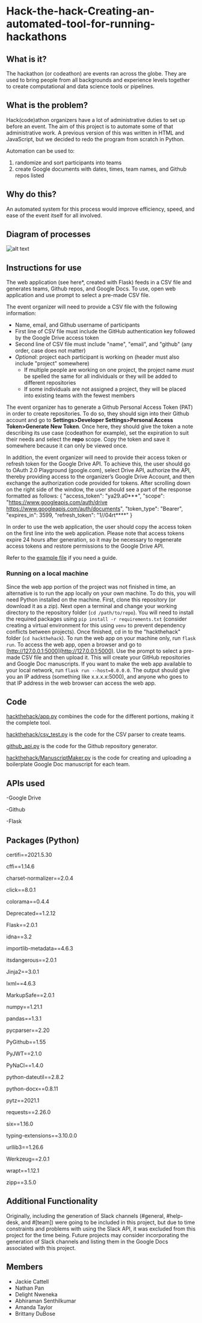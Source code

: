 # Hack-the-hack-Creating-an-automated-tool-for-running-hackathons

## What is it?
The hackathon (or codeathon) are events ran across the globe. They are used to bring people from all backgrounds and experience levels together to create computational and data science tools or pipelines. 

## What is the problem?
Hack(code)athon organizers have a lot of administrative duties to set up before an event. 
The aim of this project is to automate some of that administrative work. A previous version of this was written in HTML and JavaScript, but we decided to redo the program from scratch in Python. 

Automation can be used to:
 1) randomize and sort participants into teams
 2) create Google documents with dates, times, team names, and Github repos listed

## Why do this?
An automated system for this process would improve efficiency, speed, and ease of the event itself for all involved. 

## Diagram of processes
![alt text](https://docs.google.com/drawings/d/e/2PACX-1vTUZnEbbunInRaQ6JCAM62nry_Y4job_lOI_c5roBZ2BxGQUKSfUdgWM2LaX0PN1PS3nUgmlceM1rt_/pub?w=960&h=720)

## Instructions for use
The web application (see here*, created with Flask) feeds in a CSV file and generates teams, Github repos, and Google Docs. To use, open web application and use prompt to select a pre-made CSV file.

The event organizer will need to provide a CSV file with the following information:
- Name, email, and Github username of participants
- First line of CSV file must include the GitHub authentication key followed by the Google Drive access token
- Second line of CSV file must include "name", "email", and "github" (any order, case does not matter)
- *Optional*: project each participant is working on (header must also include "project" somewhere)
  - If multiple people are working on one project, the project name *must* be spelled the same for all individuals or they will be added to different repositories
  - If some individuals are not assigned a project, they will be placed into existing teams with the fewest members

The event organizer has to generate a Github Personal Access Token (PAT) in order to create repositories. To do so, they should sign into their Github account and go to **Settings>Developer Settings>Personal Access Token>Generate New Token**. Once here, they should give the token a note describing its use case (codeathon for example), set the expiration to suit their needs and select the **repo** scope. Copy the token and save it somewhere because it can only be viewed once.

In addition, the event organizer will need to provide their access token or refresh token for the Google Drive API. To achieve this, the user should go to OAuth 2.0 Playground (google.com), select Drive API, authorize the API, thereby providing access to the organizer’s Google Drive Account, and then exchange the authorization code provided for tokens. After scrolling down on the right side of the window, the user should see a part of the response formatted as follows:
{
  "access_token": "ya29.a0***",
  "scope": "https://www.googleapis.com/auth/drive https://www.googleapis.com/auth/documents",
  "token_type": "Bearer",
  "expires_in": 3599,
  "refresh_token": "1//04rt****"
}

In order to use the web application, the user should copy the access token on the first line into the web application. Please note that access tokens expire 24 hours after generation, so it may be necessary to regenerate access tokens and restore permissions to the Google Drive API.

Refer to the [example file](https://github.com/STRIDES-Codes/Hack-the-hack-Creating-an-automated-tool-for-running-hackathons/blob/main/test.csv) if you need a guide.

### Running on a local machine
Since the web app portion of the project was not finished in time, an alternative is to run the app locally on your own machine. To do this, you will need Python installed on the machine. First, clone this repository (or download it as a zip). Next open a terminal and change your working directory to the repository folder (`cd /path/to/repo`). You will need to install the required packages using `pip install -r requirements.txt` (consider creating a virtual environment for this using `venv` to prevent dependency conflicts between projects). Once finished, cd in to the "hackthehack" folder (`cd hackthehack`). To run the web app on your machine only, run `flask run`. To access the web app, open a browser and go to [http://127.0.0.1:5000](http://127.0.0.1:5000). Use the prompt to select a pre-made CSV file and then upload it. This will create your GitHub repositories and Google Doc manuscripts. If you want to make the web app available to your local network, run `flask run --host=0.0.0.0`. The output should give you an IP address (something like x.x.x.x:5000), and anyone who goes to that IP address in the web browser can access the web app.

## Code
[hackthehack/app.py](https://github.com/STRIDES-Codes/Hack-the-hack-Creating-an-automated-tool-for-running-hackathons/blob/main/hackthehack/app.py) combines the code for the different portions, making it the complete tool. 

[hackthehack/csv_test.py](https://github.com/STRIDES-Codes/Hack-the-hack-Creating-an-automated-tool-for-running-hackathons/blob/main/hackthehack/csv_test.py) is the code for the CSV parser to create teams.

[github_api.py](https://github.com/STRIDES-Codes/Hack-the-hack-Creating-an-automated-tool-for-running-hackathons/blob/main/github_api.py) is the code for the Github repository generator.

[hackthehack/ManuscriptMaker.py](https://github.com/STRIDES-Codes/Hack-the-hack-Creating-an-automated-tool-for-running-hackathons/blob/main/hackthehack/ManuscriptMaker.py) is the code for creating and uploading a boilerplate Google Doc manuscript for each team.

## APIs used
 -Google Drive
 
 -Github
 
 -Flask

## Packages (Python)
certifi==2021.5.30

cffi==1.14.6

charset-normalizer==2.0.4

click==8.0.1

colorama==0.4.4

Deprecated==1.2.12

Flask==2.0.1

idna==3.2

importlib-metadata==4.6.3

itsdangerous==2.0.1

Jinja2==3.0.1

lxml==4.6.3

MarkupSafe==2.0.1

numpy==1.21.1

pandas==1.3.1

pycparser==2.20

PyGithub==1.55

PyJWT==2.1.0

PyNaCl==1.4.0

python-dateutil==2.8.2

python-docx==0.8.11

pytz==2021.1

requests==2.26.0

six==1.16.0

typing-extensions==3.10.0.0

urllib3==1.26.6

Werkzeug==2.0.1

wrapt==1.12.1

zipp==3.5.0

## Additional Functionality 
Originally, including the generation of Slack channels (#general, #help-desk, and #[team]) were going to be included in this project, but due to time constraints and problems with using the Slack API, it was excluded from this project for the time being. Future projects may consider incorporating the generation of Slack channels and listing them in the Google Docs associated with this project.

## Members  
- Jackie Cattell
- Nathan Pan
- Delight Nweneka
- Abhiraman Senthilkumar
- Amanda Taylor
- Brittany DuBose
<!--[image](https://user-images.githubusercontent.com/75758331/129243554-b7dc42fa-c66a-4679-9ae1-ec4819d1e2f6.png)-->
